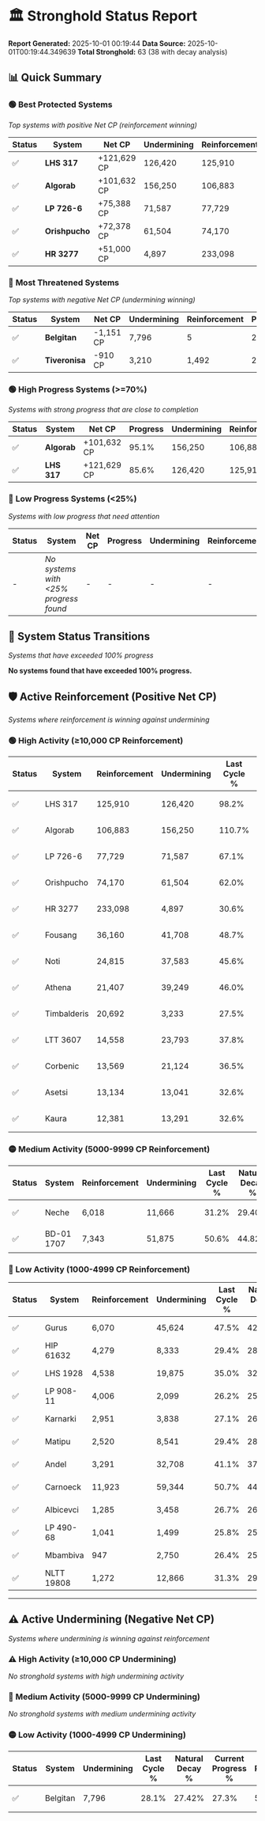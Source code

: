 # 🏛️ Stronghold Status Report

**Report Generated:** 2025-10-01 00:19:44
**Data Source:** 2025-10-01T00:19:44.349639
**Total Stronghold:** 63 (38 with decay analysis)

## 📊 Quick Summary

### 🟢 **Best Protected Systems**
*Top systems with positive Net CP (reinforcement winning)*

| Status | System | Net CP | Undermining | Reinforcement | Progress |
|--------|--------|--------|-------------|---------------|----------|
| ✅ | **LHS 317** | +121,629 CP | 126,420 | 125,910 | 85.6% |
| ✅ | **Algorab** | +101,632 CP | 156,250 | 106,883 | 95.1% |
| ✅ | **LP 726-6** | +75,388 CP | 71,587 | 77,729 | 59.9% |
| ✅ | **Orishpucho** | +72,378 CP | 61,504 | 74,170 | 55.8% |
| ✅ | **HR 3277** | +51,000 CP | 4,897 | 233,098 | 30.1% |

### 🔴 **Most Threatened Systems**
*Top systems with negative Net CP (undermining winning)*

| Status | System | Net CP | Undermining | Reinforcement | Progress |
|--------|--------|--------|-------------|---------------|----------|
| ✅ | **Belgitan** | -1,151 CP | 7,796 | 5 | 27.3% |
| ✅ | **Tiveronisa** | -910 CP | 3,210 | 1,492 | 25.0% |

### 🟢 **High Progress Systems (>=70%)**
*Systems with strong progress that are close to completion*

| Status | System | Net CP | Progress | Undermining | Reinforcement |
|--------|--------|--------|----------|-------------|---------------|
| ✅ | **Algorab** | +101,632 CP | 95.1% | 156,250 | 106,883 |
| ✅ | **LHS 317** | +121,629 CP | 85.6% | 126,420 | 125,910 |

### 🔴 **Low Progress Systems (<25%)**
*Systems with low progress that need attention*

| Status | System | Net CP | Progress | Undermining | Reinforcement |
|--------|--------|--------|----------|-------------|---------------|
| - | *No systems with <25% progress found* | - | - | - | - |
## 🔄 System Status Transitions
*Systems that have exceeded 100% progress*

**No systems found that have exceeded 100% progress.**

## 🛡️ Active Reinforcement (Positive Net CP)
*Systems where reinforcement is winning against undermining*

### 🟢 High Activity (≥10,000 CP Reinforcement)

| Status | System | Reinforcement | Undermining | Last Cycle % | Natural Decay % | Current Progress % | Current CP | Net CP | Activity |
|--------|--------|---------------|-------------|--------------|-----------------|-------------------|------------|--------|----------|
| ✅ | LHS 317 | 125,910 | 126,420 | 98.2% | 73.44% | 85.6% | 856,000 | +121,629 | 🟢 High Reinforcement |
| ✅ | Algorab | 106,883 | 156,250 | 110.7% | 84.94% | 95.1% | 951,000 | +101,632 | 🟢 High Reinforcement |
| ✅ | LP 726-6 | 77,729 | 71,587 | 67.1% | 52.36% | 59.9% | 599,000 | +75,388 | 🟢 High Reinforcement |
| ✅ | Orishpucho | 74,170 | 61,504 | 62.0% | 48.56% | 55.8% | 557,999 | +72,378 | 🟢 High Reinforcement |
| ✅ | HR 3277 | 233,098 | 4,897 | 30.6% | 25.00% | 30.1% | 301,000 | +51,000 | 🟢 High Reinforcement |
| ✅ | Fousang | 36,160 | 41,708 | 48.7% | 40.99% | 44.5% | 445,000 | +35,148 | 🟢 High Reinforcement |
| ✅ | Noti | 24,815 | 37,583 | 45.6% | 39.40% | 41.8% | 418,000 | +23,960 | 🟢 High Reinforcement |
| ✅ | Athena | 21,407 | 39,249 | 46.0% | 40.05% | 42.1% | 421,000 | +20,506 | 🟢 High Reinforcement |
| ✅ | Timbalderis | 20,692 | 3,233 | 27.5% | 25.32% | 27.2% | 272,000 | +18,833 | 🟢 High Reinforcement |
| ✅ | LTT 3607 | 14,558 | 23,793 | 37.8% | 34.01% | 35.4% | 354,000 | +13,945 | 🟢 High Reinforcement |
| ✅ | Corbenic | 13,569 | 21,124 | 36.5% | 33.07% | 34.4% | 344,000 | +13,282 | 🟢 High Reinforcement |
| ✅ | Asetsi | 13,134 | 13,041 | 32.6% | 29.98% | 31.3% | 313,000 | +13,176 | 🟢 High Reinforcement |
| ✅ | Kaura | 12,381 | 13,291 | 32.6% | 30.06% | 31.3% | 313,000 | +12,374 | 🟢 High Reinforcement |

### 🟡 Medium Activity (5000-9999 CP Reinforcement)

| Status | System | Reinforcement | Undermining | Last Cycle % | Natural Decay % | Current Progress % | Current CP | Net CP | Activity |
|--------|--------|---------------|-------------|--------------|-----------------|-------------------|------------|--------|----------|
| ✅ | Neche | 6,018 | 11,666 | 31.2% | 29.40% | 30.0% | 300,000 | +5,979 | 🟡 Medium Reinforcement |
| ✅ | BD-01 1707 | 7,343 | 51,875 | 50.6% | 44.82% | 45.4% | 453,999 | +5,790 | 🟡 Medium Reinforcement |

### 🔴 Low Activity (1000-4999 CP Reinforcement)

| Status | System | Reinforcement | Undermining | Last Cycle % | Natural Decay % | Current Progress % | Current CP | Net CP | Activity |
|--------|--------|---------------|-------------|--------------|-----------------|-------------------|------------|--------|----------|
| ✅ | Gurus | 6,070 | 45,624 | 47.5% | 42.42% | 42.9% | 429,000 | +4,754 | 🔵 Low Reinforcement |
| ✅ | HIP 61632 | 4,279 | 8,333 | 29.4% | 28.16% | 28.6% | 286,000 | +4,444 | 🔵 Low Reinforcement |
| ✅ | LHS 1928 | 4,538 | 19,875 | 35.0% | 32.57% | 33.0% | 330,000 | +4,252 | 🔵 Low Reinforcement |
| ✅ | LP 908-11 | 4,006 | 2,099 | 26.2% | 25.60% | 26.0% | 260,000 | +3,994 | 🔵 Low Reinforcement |
| ✅ | Karnarki | 2,951 | 3,838 | 27.1% | 26.38% | 26.7% | 267,000 | +3,164 | 🔵 Low Reinforcement |
| ✅ | Matipu | 2,520 | 8,541 | 29.4% | 28.23% | 28.5% | 285,000 | +2,671 | 🔵 Low Reinforcement |
| ✅ | Andel | 3,291 | 32,708 | 41.1% | 37.54% | 37.8% | 377,999 | +2,626 | 🔵 Low Reinforcement |
| ✅ | Carnoeck | 11,923 | 59,344 | 50.7% | 44.57% | 44.8% | 447,999 | +2,277 | 🔵 Low Reinforcement |
| ✅ | Albicevci | 1,285 | 3,458 | 26.7% | 26.25% | 26.4% | 264,000 | +1,535 | 🔵 Low Reinforcement |
| ✅ | LP 490-68 | 1,041 | 1,499 | 25.8% | 25.55% | 25.7% | 257,000 | +1,501 | 🔵 Low Reinforcement |
| ✅ | Mbambiva | 947 | 2,750 | 26.4% | 25.98% | 26.1% | 261,000 | +1,228 | 🔵 Low Reinforcement |
| ✅ | NLTT 19808 | 1,272 | 12,866 | 31.3% | 29.88% | 30.0% | 300,000 | +1,226 | 🔵 Low Reinforcement |


---

## ⚠️ Active Undermining (Negative Net CP)
*Systems where undermining is winning against reinforcement*

### ⚠️ High Activity (≥10,000 CP Undermining)

*No stronghold systems with high undermining activity*

### 🔶 Medium Activity (5000-9999 CP Undermining)

*No stronghold systems with medium undermining activity*

### 🟡 Low Activity (1000-4999 CP Undermining)

| Status | System | Undermining | Last Cycle % | Natural Decay % | Current Progress % | Reinforcement | Current CP | Net CP | Activity |
|--------|--------|-------------|--------------|-----------------|-------------------|---------------|------------|--------|----------|
| ✅ | Belgitan | 7,796 | 28.1% | 27.42% | 27.3% | 5 | 273,000 | -1,151 | 🟡 Low Undermining |
